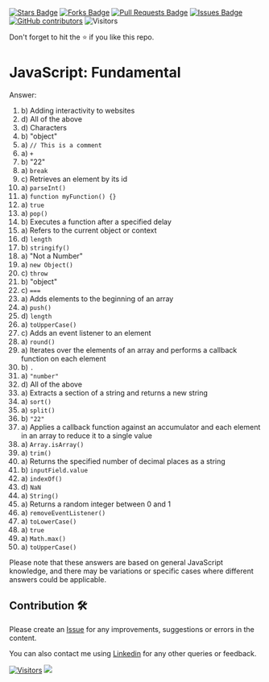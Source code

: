 <a href="https://github.com/drshahizan/learn-php/stargazers"><img src="https://img.shields.io/github/stars/drshahizan/learn-php" alt="Stars Badge"/></a>
<a href="https://github.com/drshahizan/learn-php/network/members"><img src="https://img.shields.io/github/forks/drshahizan/learn-php" alt="Forks Badge"/></a>
<a href="https://github.com/drshahizan/learn-php/pulls"><img src="https://img.shields.io/github/issues-pr/drshahizan/learn-php" alt="Pull Requests Badge"/></a>
<a href="https://github.com/drshahizan/learn-php/issues"><img src="https://img.shields.io/github/issues/drshahizan/learn-php" alt="Issues Badge"/></a>
<a href="https://github.com/drshahizan/learn-php/graphs/contributors"><img alt="GitHub contributors" src="https://img.shields.io/github/contributors/drshahizan/learn-php?color=2b9348"></a>
![Visitors](https://api.visitorbadge.io/api/visitors?path=https%3A%2F%2Fgithub.com%2Fdrshahizan%2Flearn-php&labelColor=%23d9e3f0&countColor=%23697689&style=flat)

Don't forget to hit the :star: if you like this repo.

# JavaScript: Fundamental

Answer:
1. b) Adding interactivity to websites
2. d) All of the above
3. d) Characters
4. b) "object"
5. a) `// This is a comment`
6. a) `+`
7. b) "22"
8. a) `break`
9. c) Retrieves an element by its id
10. a) `parseInt()`
11. a) `function myFunction() {}`
12. a) `true`
13. a) `pop()`
14. b) Executes a function after a specified delay
15. a) Refers to the current object or context
16. d) `length`
17. b) `stringify()`
18. a) "Not a Number"
19. a) `new Object()`
20. c) `throw`
21. b) "object"
22. c) `===`
23. a) Adds elements to the beginning of an array
24. a) `push()`
25. d) `length`
26. a) `toUpperCase()`
27. c) Adds an event listener to an element
28. a) `round()`
29. a) Iterates over the elements of an array and performs a callback function on each element
30. b) `.`
31. a) `"number"`
32. d) All of the above
33. a) Extracts a section of a string and returns a new string
34. a) `sort()`
35. a) `split()`
36. b) `"22"`
37. a) Applies a callback function against an accumulator and each element in an array to reduce it to a single value
38. a) `Array.isArray()`
39. a) `trim()`
40. a) Returns the specified number of decimal places as a string
41. b) `inputField.value`
42. a) `indexOf()`
43. d) `NaN`
44. a) `String()`
45. a) Returns a random integer between 0 and 1
46. a) `removeEventListener()`
47. a) `toLowerCase()`
48. a) `true`
49. a) `Math.max()`
50. a) `toUpperCase()`

Please note that these answers are based on general JavaScript knowledge, and there may be variations or specific cases where different answers could be applicable.


## Contribution 🛠️
Please create an [Issue](https://github.com/drshahizan/learn-php/issues) for any improvements, suggestions or errors in the content.

You can also contact me using [Linkedin](https://www.linkedin.com/in/drshahizan/) for any other queries or feedback.

[![Visitors](https://api.visitorbadge.io/api/visitors?path=https%3A%2F%2Fgithub.com%2Fdrshahizan&labelColor=%23697689&countColor=%23555555&style=plastic)](https://visitorbadge.io/status?path=https%3A%2F%2Fgithub.com%2Fdrshahizan)
![](https://hit.yhype.me/github/profile?user_id=81284918)


